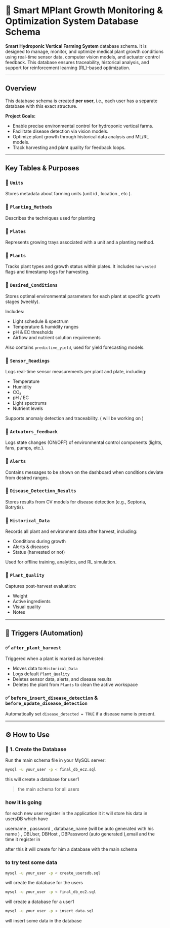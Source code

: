 # 🌿 Smart MPlant Growth Monitoring & Optimization System Database Schema

**Smart Hydroponic Vertical Farming System** database schema. It is designed to manage, monitor, and optimize medical plant growth conditions using real-time sensor data, computer vision models, and actuator control feedback. This database ensures traceability, historical analysis, and support for reinforcement learning (RL)-based optimization.

---

## Overview

This database schema is created **per user**, i.e., each user has a separate database with this exact structure.

**Project Goals:**

- Enable precise environmental control for hydroponic vertical farms.
- Facilitate disease detection via vision models.
- Optimize plant growth through historical data analysis and ML/RL models.
- Track harvesting and plant quality for feedback loops.

---

## Key Tables & Purposes

### 🔹 `Units`

Stores metadata about farming units (unit id , location , etc ).

### 🔹 `Planting_Methods`

Describes the techniques used for planting

### 🔹 `Plates`

Represents growing trays associated with a unit and a planting method.

### 🔹 `Plants`

Tracks plant types and growth status within plates. It includes `harvested` flags and timestamp logs for harvesting.

### 🔹 `Desired_Conditions`

Stores optimal environmental parameters for each plant at specific growth stages (weekly).

Includes:

- Light schedule & spectrum
- Temperature & humidity ranges
- pH & EC thresholds
- Airflow and nutrient solution requirements

Also contains `predictive_yield`, used for yield forecasting models.

### 🔹 `Sensor_Readings`

Logs real-time sensor measurements per plant and plate, including:

- Temperature
- Humidity
- CO₂
- pH / EC
- Light spectrums
- Nutrient levels

Supports anomaly detection and traceability. ( will be working on )

### 🔹 `Actuators_feedback`

Logs state changes (ON/OFF) of environmental control components (lights, fans, pumps, etc.).

### 🔹 `Alerts`

Contains messages to be shown on the dashboard when conditions deviate from desired ranges.

### 🔹 `Disease_Detection_Results`

Stores results from CV models for disease detection (e.g., Septoria, Botrytis).

### 🔹 `Historical_Data`

Records all plant and environment data after harvest, including:

- Conditions during growth
- Alerts & diseases
- Status (harvested or not)

Used for offline training, analytics, and RL simulation.

### 🔹 `Plant_Quality`

Captures post-harvest evaluation:

- Weight
- Active ingredients
- Visual quality
- Notes

---

## 🔁 Triggers (Automation)

### ✅ `after_plant_harvest`

Triggered when a plant is marked as harvested:

- Moves data to `Historical_Data`
- Logs default `Plant_Quality`
- Deletes sensor data, alerts, and disease results
- Deletes the plant from `Plants` to clean the active workspace

### ✅ `before_insert_disease_detection` & `before_update_disease_detection`

Automatically set `disease_detected = TRUE` if a disease name is present.

---

## ⚙️ How to Use

### 🔧 1. Create the Database

Run the main schema file in your MySQL server:

```bash
mysql -u your_user -p < final_db_ec2.sql

```

 this will create a database for user1

> the main schema for all users

### how it is going

for each new user register in the application it it will store his data in usersDB which have

username , password , database_name (will be auto generated with his name ) , DBUser, DBHost , DBPassword (auto generated ),email and the time it register in

after this it will create for him a database with the main schema

### to try test some data

```bash
mysql -u your_user -p < create_usersdb.sql

```

will create the database for the users

```bash
mysql -u your_user -p < final_db_ec2.sql

```

will create a database for a user1

```bash
mysql -u your_user -p < insert_data.sql

```

will insert some data in the database
